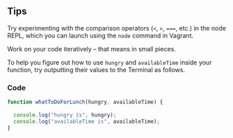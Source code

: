 ## Tips
Try experimenting with the comparison operators (`<`, `>`, `===`, etc.) in the node REPL, which you can launch using the `node` command in Vagrant.

Work on your code iteratively – that means in small pieces. 

To help you figure out how to use `hungry` and `availableTime` inside your function, try outputting their values to the Terminal as follows.

### Code
``` Javascript
function whatToDoForLunch(hungry, availableTime) {
    
  console.log("hungry is", hungry);
  console.log("availableTime is", availableTime);
}
```